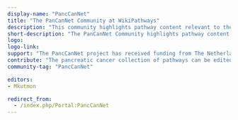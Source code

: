 ```yaml
---
display-name: "PancCanNet"
title: "The PanCanNet Community at WikiPathways"
description: "This community highlights pathway content relevant to the pancreatic cancer research community. This page is under development."
short-description: "The PanCanNet Community highlights pathway content relevant to the pancreatic cancer research community."
logo:
logo-link: 
support: "The PancCanNet project has received funding from The Netherlands Organization for Health Research and Development under the ZonMw Hotel project number 435005037."
contribute: "The pancreatic cancer collection of pathways can be edited, fixed, and added to using the pathway drawing and annotation tools here at WikiPathways. Contact Martina Kutmon (mkutmon[AT]gmail.com) if interested in curating, adding, or using pancreatic cancer pathways."
community-tag: "PancCanNet"

editors:
- Mkutmon

redirect_from:
  - /index.php/Portal:PancCanNet
---
```

